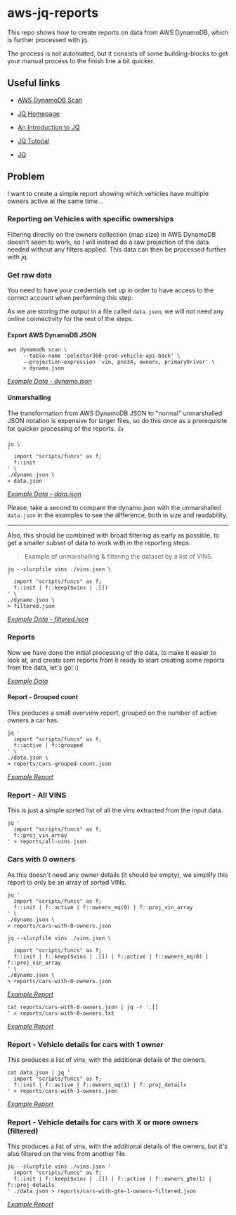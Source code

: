 # aws-jq-reports

This repo shows how to create reports on data from AWS DynamoDB, which is further processed with jq.

The process is not automated, but it consists of some building-blocks to get your manual process to the finish line a bit quicker.

## Useful links

- [AWS DynamoDB Scan](https://docs.aws.amazon.com/amazondynamodb/latest/APIReference/API_Scan.html)

- [JQ Homepage](https://jqlang.github.io/jq/)
- [An Introduction to JQ](https://earthly.dev/blog/jq-select)
- [JQ Tutorial](https://github.com/rjz/jq-tutorial)
- [JQ ](https://exercism.org/tracks/jq/concepts)

## Problem

I want to create a simple report showing which vehicles have multiple owners active at the same time...

### Reporting on Vehicles with specific ownerships

Filtering directly on the owners collection (map size) in AWS DynamoDB doesn't seem to work, so I will instead do a raw projection of the data needed without any filters applied. This data can then be processed further with jq.

### Get raw data

You need to have your credentials set up in order to have access to the correct account when performing this step.

As we are storing the output in a file called `data.json`, we will not need any online connectivity for the rest of the steps.


#### Export AWS DynamoDB JSON

```shell
aws dynamodb scan \
     --table-name 'polestar360-prod-vehicle-api-back' \
     --projection-expression 'vin, pno34, owners, primaryDriver' \
     > dynamo.json
```

[_Example Data - dynamo.json_](example-reports/dynamo.json)

#### Unmarshalling
The transformation from AWS DynamoDB JSON to "normal" unmarshalled JSON notation is expensive for larger files, so do this once as a prerequisite for quicker processing of the reports. 👍

```shell
jq \
'
  import "scripts/funcs" as f;
  f::init
' \
./dynamo.json \
> data.json
```

[_Example Data - data.json_](example-reports/data.json)

Please, take a second to compare the dynamo.json with the unmarshalled `data.json` in the examples to see the difference, both in size and readability.

---

Also, this should be combined with broad filtering as early as possible, to get a smaller subset of data to work with in the reporting steps.

> Example of unmarshalling & filtering the dataset by a list of VINS.

```shell
jq --slurpfile vins ./vins.json \
'
  import "scripts/funcs" as f;
  f::init | f::keep($vins | .[])
' \
./dynamo.json \
> filtered.json
```

[_Example Data - filtered.json_](example-reports/filtered.json)



### Reports

Now we have done the initial processing of the data, to make it easier to look at, and create som reports from it ready to start creating some reports from the data, let's go! :)

[_Example Data_](example-reports/data.json)

#### Report - Grouped count

This produces a small overview report, grouped on the number of active owners a car has.

```shell
jq '
  import "scripts/funcs" as f;
  f::active | f::grouped
' \
./data.json \
> reports/cars-grouped-count.json
```

[_Example Report_](example-reports/cars-grouped-count.json)

### Report - All VINS

This is just a simple sorted list of all the vins extracted from the input data.

```shell
jq '
  import "scripts/funcs" as f;
  f::proj_vin_array
' > reports/all-vins.json

```

### Cars with 0 owners

As this doesn't need any owner details (it should be empty), we simplify this report to only be an array of sorted VINs.

```shell
jq '
  import "scripts/funcs" as f;
  f::init | f::active | f::owners_eq(0) | f::proj_vin_array
' \
./dynamo.json \
> reports/cars-with-0-owners.json
```


```shell
jq --slurpfile vins ./vins.json \
'
  import "scripts/funcs" as f;
  f::init | f::keep($vins | .[]) | f::active | f::owners_eq(0) | f::proj_vin_array
' \
./dynamo.json \
> reports/cars-with-0-owners.json
```


[_Example Report_](example-reports/cars-with-0-owners.json)

```shell
cat reports/cars-with-0-owners.json | jq -r '.[]
' > reports/cars-with-0-owners.txt
```

[_Example Report_](example-reports/cars-with-0-owners.txt)


### Report - Vehicle details for cars with 1 owner

This produces a list of vins, with the additional details of the owners.

```shell
cat data.json | jq '
  import "scripts/funcs" as f;
  f::init | f::active | f::owners_eq(1) | f::proj_details
' > reports/cars-with-1-owners.json
```

[_Example Report_](example-reports/cars-with-1-owners.json)

### Report - Vehicle details for cars with X or more owners (filtered)

This produces a list of vins, with the additional details of the owners, but it's
also filtered on the vins from another file.

```shell
jq --slurpfile vins ./vins.json '
  import "scripts/funcs" as f;
  f::init | f::keep($vins | .[]) | f::active | f::owners_gte(1) | f::proj_details
' ./data.json > reports/cars-with-gte-1-owners-filtered.json
```

[_Example Report_](example-reports/cars-with-gte-1-owners-filtered.json)
